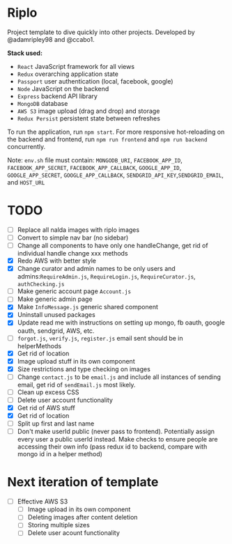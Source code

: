 # Riplo

Project template to dive quickly into other projects. Developed by @adamripley98 and @ccabo1.

__Stack used:__
* `React` JavaScript framework for all views
* `Redux` overarching application state
* `Passport` user authentication (local, facebook, google)
* `Node` JavaScript on the backend
* `Express` backend API library
* `MongoDB` database
* `AWS S3` image upload (drag and drop) and storage
* `Redux Persist` persistent state between refreshes

To run the application, run `npm start`. For more responsive hot-reloading on the backend and frontend, run `npm run frontend` and `npm run backend` concurrently.

Note: `env.sh` file must contain: `MONGODB_URI`, `FACEBOOK_APP_ID`, `FACEBOOK_APP_SECRET`, `FACEBOOK_APP_CALLBACK`, `GOOGLE_APP_ID`, `GOOGLE_APP_SECRET`, `GOOGLE_APP_CALLBACK`, `SENDGRID_API_KEY`,`SENDGRID_EMAIL`, and `HOST_URL`

# TODO
- [ ] Replace all nalda images with riplo images
- [ ] Convert to simple nav bar (no sidebar)
- [ ] Change all components to have only one handleChange, get rid of individual handle change xxx methods
- [X] Redo AWS with better style
- [X] Change curator and admin names to be only users and admins:`RequireAdmin.js`, `RequireLogin.js`, `RequireCurator.js`, `authChecking.js`
- [ ] Make generic account page `Account.js`
- [ ] Make generic admin page
- [X] Make `InfoMessage.js` generic shared component
- [X] Uninstall unused packages
- [X] Update read me with instructions on setting up mongo, fb oauth, google oauth, sendgrid, AWS, etc.
- [ ] `forgot.js`, `verify.js`, `register.js` email sent should be in helperMethods
- [X] Get rid of location
- [X] Image upload stuff in its own component
- [X] Size restrictions and type checking on images
- [ ] Change `contact.js` to be `email.js` and include all instances of sending email, get rid of `sendEmail.js` most likely.
- [ ] Clean up excess CSS
- [ ] Delete user account functionality
- [X] Get rid of AWS stuff
- [X] Get rid of location
- [ ] Split up first and last name
- [ ] Don't make userId public (never pass to frontend). Potentially assign every user a public userId instead. Make checks to ensure people are accessing their own info (pass redux id to backend, compare with mongo id in a helper method)

# Next iteration of template
- [ ] Effective AWS S3
  - [ ] Image upload in its own component
  - [ ] Deleting images after content deletion
  - [ ] Storing multiple sizes
  - [ ] Delete user acount functionality
